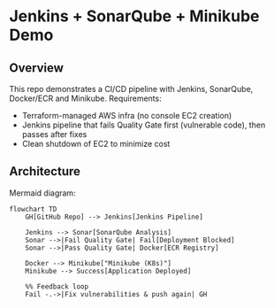 # Jenkins + SonarQube + Minikube Demo

## Overview
This repo demonstrates a CI/CD pipeline with Jenkins, SonarQube, Docker/ECR and Minikube. Requirements:
- Terraform-managed AWS infra (no console EC2 creation)
- Jenkins pipeline that fails Quality Gate first (vulnerable code), then passes after fixes
- Clean shutdown of EC2 to minimize cost

## Architecture
Mermaid diagram:

```mermaid
flowchart TD
    GH[GitHub Repo] --> Jenkins[Jenkins Pipeline]

    Jenkins --> Sonar[SonarQube Analysis]
    Sonar -->|Fail Quality Gate| Fail[Deployment Blocked]
    Sonar -->|Pass Quality Gate| Docker[ECR Registry]

    Docker --> Minikube["Minikube (K8s)"]
    Minikube --> Success[Application Deployed]

    %% Feedback loop
    Fail -.->|Fix vulnerabilities & push again| GH


